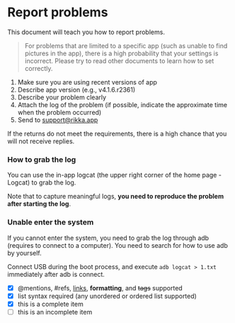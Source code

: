 # Report problems

This document will teach you how to report problems.

> For problems that are limited to a specific app (such as unable to find pictures in the app), there is a high probability that your settings is incorrect. Please try to read other documents to learn how to set correctly.

1. Make sure you are using recent versions of app
2. Describe app version (e.g., v4.1.6.r2361)
3. Describe your problem clearly
4. Attach the log of the problem (if possible, indicate the approximate time when the problem occurred)
5. Send to [support@rikka.app](mailto://support@rikka.app)

If the returns do not meet the requirements, there is a high chance that you will not receive replies.

### How to grab the log

You can use the in-app logcat (the upper right corner of the home page - Logcat) to grab the log.

Note that to capture meaningful logs, **you need to reproduce the problem after starting the log**.

### Unable enter the system

If you cannot enter the system, you need to grab the log through adb (requires to connect to a computer). You need to search for how to use adb by yourself.

Connect USB during the boot process, and execute `adb logcat > 1.txt` immediately after adb is connect.
- [x] @mentions, #refs, [links](), **formatting**, and <del>tags</del> supported
- [x] list syntax required (any unordered or ordered list supported)
- [x] this is a complete item
- [ ] this is an incomplete item
